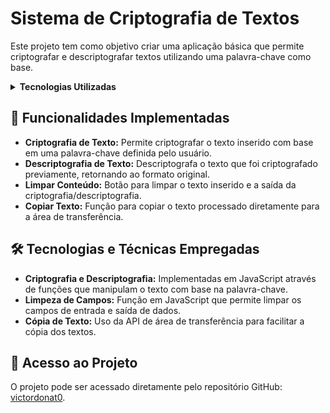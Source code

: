 # Sistema de Criptografia de Textos

Este projeto tem como objetivo criar uma aplicação básica que permite criptografar e descriptografar textos utilizando uma palavra-chave como base.

<details>
  <summary><b>Tecnologias Utilizadas</b></summary>
  O projeto foi desenvolvido utilizando HTML, CSS e JavaScript.
</details>

## 📝 Funcionalidades Implementadas
- **Criptografia de Texto:** Permite criptografar o texto inserido com base em uma palavra-chave definida pelo usuário.
- **Descriptografia de Texto:** Descriptografa o texto que foi criptografado previamente, retornando ao formato original.
- **Limpar Conteúdo:** Botão para limpar o texto inserido e a saída da criptografia/descriptografia.
- **Copiar Texto:** Função para copiar o texto processado diretamente para a área de transferência.

## 🛠️ Tecnologias e Técnicas Empregadas
- **Criptografia e Descriptografia:** Implementadas em JavaScript através de funções que manipulam o texto com base na palavra-chave.
- **Limpeza de Campos:** Função em JavaScript que permite limpar os campos de entrada e saída de dados.
- **Cópia de Texto:** Uso da API de área de transferência para facilitar a cópia dos textos.

## 🔗 Acesso ao Projeto
O projeto pode ser acessado diretamente pelo repositório GitHub: [victordonat0](https://github.com/victordonat0/challenge-decodificador-de-texto).
